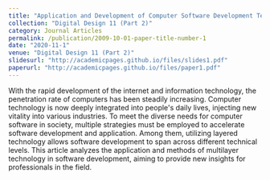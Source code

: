 ```yaml
---
title: "Application and Development of Computer Software Development Technology"
collection: "Digital Design 11 (Part 2)"
category: Journal Articles
permalink: /publication/2009-10-01-paper-title-number-1
date: "2020-11-1"
venue: "Digital Design 11 (Part 2)"
slidesurl: "http://academicpages.github.io/files/slides1.pdf"
paperurl: "http://academicpages.github.io/files/paper1.pdf"
---
```

With the rapid development of the internet and information technology, the penetration rate of computers has been steadily increasing. Computer technology is now deeply integrated into people's daily lives, injecting new vitality into various industries. To meet the diverse needs for computer software in society, multiple strategies must be employed to accelerate software development and application. Among them, utilizing layered technology allows software development to span across different technical levels. This article analyzes the application and methods of multilayer technology in software development, aiming to provide new insights for professionals in the field. 

